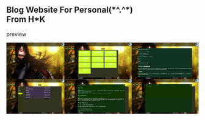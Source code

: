 Blog Website For Personal(\*^.^\*)<br>
From H*K 
<br>
----------------------------------
preview

![alt text](https://github.com/FreeHe/BlogSite/raw/master/blogsite.png)
